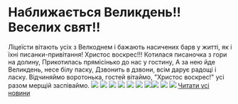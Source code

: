 # Наближається Великдень!! Веселих свят!!
Ліцеїсти вітають усіх з Велкоднем і бажають насичених барв у житті, як і їхні писанки-привітання! Христос воскрес!!!
Котилася писаночка з гори на долину,
Прикотилась прямісінько до нас у гостину,
А за нею йде Великдень, несе білу паску,
Дзвонить в дзвони, всім дарує радощі і ласку.
Відчиняймо воротонька, гостей вітаймо,
"Христос воскрес!" усі разом мерщій заспіваймо.
![](/images/наближається-великдень-веселих-свят/1.jpg)
![](/images/наближається-великдень-веселих-свят/2.jpg)
![](/images/наближається-великдень-веселих-свят/3.jpg)
![](/images/наближається-великдень-веселих-свят/4.jpg)
![](/images/наближається-великдень-веселих-свят/5.jpg)
![](/images/наближається-великдень-веселих-свят/6.jpg)
![](/images/наближається-великдень-веселих-свят/7.jpg)![](/images/наближається-великдень-веселих-свят/8.jpg)
![](/images/наближається-великдень-веселих-свят/9.jpg)
![](/images/наближається-великдень-веселих-свят/10.jpg)
[Читати усі новини](/news)

